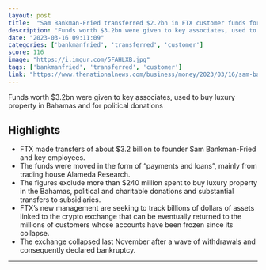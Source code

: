 ```yaml
---
layout: post
title:  "Sam Bankman-Fried transferred $2.2bn in FTX customer funds for personal use, filings show"
description: "Funds worth $3.2bn were given to key associates, used to buy luxury property in Bahamas and for political donations"
date: "2023-03-16 09:11:09"
categories: ['bankmanfried', 'transferred', 'customer']
score: 116
image: "https://i.imgur.com/5FAHLXB.jpg"
tags: ['bankmanfried', 'transferred', 'customer']
link: "https://www.thenationalnews.com/business/money/2023/03/16/sam-bankman-fried-transferred-22bn-in-ftx-customer-funds-for-personal-use-filings-show/"
---
```


Funds worth $3.2bn were given to key associates, used to buy luxury property in Bahamas and for political donations

## Highlights

- FTX made transfers of about $3.2 billion to founder Sam Bankman-Fried and key employees.
- The funds were moved in the form of “payments and loans”, mainly from trading house Alameda Research.
- The figures exclude more than $240 million spent to buy luxury property in the Bahamas, political and charitable donations and substantial transfers to subsidiaries.
- FTX’s new management are seeking to track billions of dollars of assets linked to the crypto exchange that can be eventually returned to the millions of customers whose accounts have been frozen since its collapse.
- The exchange collapsed last November after a wave of withdrawals and consequently declared bankruptcy.

---
